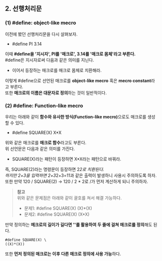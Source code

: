 <h2> <strong> 2. 선행처리문 </strong> </h2>

<h3> <strong> (1) #define: object-like mecro </strong> </h3>

이전에 봤던 선행처리문을 다시 살펴보자.
* #define PI 3.14

이때 <b>#define을 '지시자', PI를 '매크로', 3.14를 '매크로 몸체'라고 부른다.</b> <br>
#define은 지시자로써 다음과 같은 의미를 지닌다.

* 이어서 등장하는 매크로를 매크로 몸체로 치환해라.

이렇게 #define으로 선언된 매크로를 <b>object-like mecro</b> 혹은 <b>mecro constant</b>라고 부른다.<br>
또한 <b>매크로의 이름은 대문자로 정의</b>하는 것이 일반적이다.

<h3> <strong> (2) #define: Function-like mecro </strong> </h3>

우리는 아래와 같이 <b>함수와 유사한 방식(Function-like mecro)</b>으로도 매크로를 생성할 수 있다.

* #define SQUARE(X) X*X

위와 같은 매크로를 <b>매크로 함수</b>라고도 부른다. <br>
위 선언문은 다음과 같은 의미를 가진다.

* SQUARE(X)라는 패턴이 등장하면 X*X라는 패턴으로 바꿔라.

즉, SQUARE(2)라는 명령문이 등장하면 2*2로 치환된다. <br>
하지만 2+3을 입력하면 2+3*2+3=11과 같은 출력이 발생하니 사용시 주의하도록 하자. <br>
또한 만약 120 / SQUARE(2) -> 120 / 2 * 2로 /가 먼저 계산하게 되니 주의하자. <br> 

> <b> 참고 </b> <br>
위와 같은 문제점은 아래와 같이 괄호를 쳐서 해결 가능하다.
> * 문제1: #define SQUARE(X) (X)*(X)
> * 문제2: #define SQUARE(X) (X*X)

만약 정의하는 <b>메크로의 길이가 길다면 '\'를 활용하여 두 줄에 걸쳐 매크로를 정의</b>해도 된다.

```(c)
#define SQUARE(X) \
((X)*(X))
```

또한 <b>먼저 정의된 매크로는 이후 다른 매크로 정의에 사용 가능</b>하다.